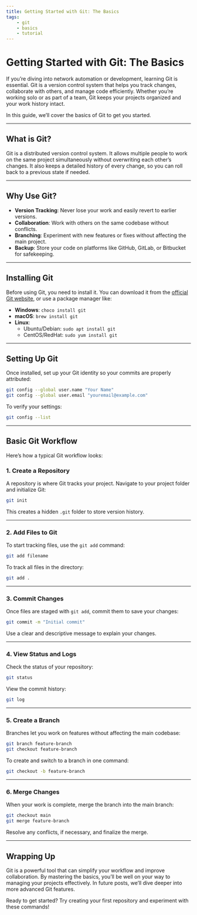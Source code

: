 ```yaml
---
title: Getting Started with Git: The Basics
tags:
    - git
    - basics
    - tutorial
---
```

# Getting Started with Git: The Basics

If you’re diving into network automation or development, learning Git is essential. Git is a version control system that helps you track changes, collaborate with others, and manage code efficiently. Whether you’re working solo or as part of a team, Git keeps your projects organized and your work history intact.

In this guide, we’ll cover the basics of Git to get you started.

---

## What is Git?

Git is a distributed version control system. It allows multiple people to work on the same project simultaneously without overwriting each other’s changes. It also keeps a detailed history of every change, so you can roll back to a previous state if needed.

---

## Why Use Git?

- **Version Tracking**: Never lose your work and easily revert to earlier versions.
- **Collaboration**: Work with others on the same codebase without conflicts.
- **Branching**: Experiment with new features or fixes without affecting the main project.
- **Backup**: Store your code on platforms like GitHub, GitLab, or Bitbucket for safekeeping.

---

## Installing Git

Before using Git, you need to install it. You can download it from the [official Git website](https://git-scm.com/), or use a package manager like:

- **Windows**: `choco install git`
- **macOS**: `brew install git`
- **Linux**: 
  - Ubuntu/Debian: `sudo apt install git`
  - CentOS/RedHat: `sudo yum install git`

---

## Setting Up Git

Once installed, set up your Git identity so your commits are properly attributed:

```bash
git config --global user.name "Your Name"
git config --global user.email "youremail@example.com"
```

To verify your settings:

```bash
git config --list
```

---

## Basic Git Workflow

Here’s how a typical Git workflow looks:

### 1. Create a Repository

A repository is where Git tracks your project. Navigate to your project folder and initialize Git:

```bash
git init
```

This creates a hidden `.git` folder to store version history.

---

### 2. Add Files to Git

To start tracking files, use the `git add` command:

```bash
git add filename
```

To track all files in the directory:

```bash
git add .
```

---

### 3. Commit Changes

Once files are staged with `git add`, commit them to save your changes:

```bash
git commit -m "Initial commit"
```

Use a clear and descriptive message to explain your changes.

---

### 4. View Status and Logs

Check the status of your repository:

```bash
git status
```

View the commit history:

```bash
git log
```

---

### 5. Create a Branch

Branches let you work on features without affecting the main codebase:

```bash
git branch feature-branch
git checkout feature-branch
```

To create and switch to a branch in one command:

```bash
git checkout -b feature-branch
```

---

### 6. Merge Changes

When your work is complete, merge the branch into the main branch:

```bash
git checkout main
git merge feature-branch
```

Resolve any conflicts, if necessary, and finalize the merge.

---

## Wrapping Up

Git is a powerful tool that can simplify your workflow and improve collaboration. By mastering the basics, you’ll be well on your way to managing your projects effectively. In future posts, we’ll dive deeper into more advanced Git features.

Ready to get started? Try creating your first repository and experiment with these commands!